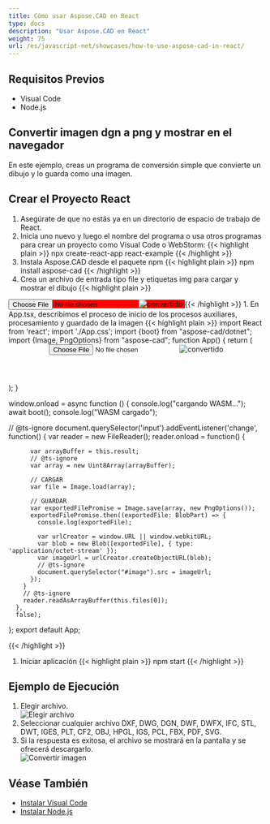 ```yaml
---
title: Cómo usar Aspose.CAD en React
type: docs
description: "Usar Aspose.CAD en React"
weight: 75
url: /es/javascript-net/showcases/how-to-use-aspose-cad-in-react/
---
```


## Requisitos Previos
- Visual Code
- Node.js

## Convertir imagen dgn a png y mostrar en el navegador

En este ejemplo, creas un programa de conversión simple que convierte un dibujo y lo guarda como una imagen.

## Crear el Proyecto React

1. Asegúrate de que no estás ya en un directorio de espacio de trabajo de React.
1. Inicia uno nuevo y luego el nombre del programa o usa otros programas para crear un proyecto como Visual Code o WebStorm:
{{< highlight plain >}}
npx create-react-app react-example
{{< /highlight >}}
1. Instala Aspose.CAD desde el paquete npm
{{< highlight plain >}}
npm install aspose-cad
{{< /highlight >}}
1. Crea un archivo de entrada tipo file y etiquetas img para cargar y mostrar el dibujo
{{< highlight plain >}}
<span style="background-color: red">
  <input id="file" type="file"/>
  <img alt="convertido" id="image" />
</span>
{{< /highlight >}}
1. En App.tsx, describimos el proceso de inicio de los procesos auxiliares, procesamiento y guardado de la imagen
{{< highlight plain >}}
import React from 'react';
import './App.css';
import {boot} from "aspose-cad/dotnet";
import {Image, PngOptions} from "aspose-cad";
function App() {
  return (
    <div className="App">
      <header className="App-header">
          <input id="file" type="file"/>
          <img alt="convertido" id="image" />
      </header>
    </div>
  );
}

window.onload = async function () {
  console.log("cargando WASM...");
  await boot();
  console.log("WASM cargado");

  // @ts-ignore
    document.querySelector('input').addEventListener('change', function() {
        var reader = new FileReader();
        reader.onload = function() {

          var arrayBuffer = this.result;
          // @ts-ignore
          var array = new Uint8Array(arrayBuffer);

          // CARGAR
          var file = Image.load(array);

          // GUARDAR
          var exportedFilePromise = Image.save(array, new PngOptions());
          exportedFilePromise.then((exportedFile: BlobPart) => {
            console.log(exportedFile);

            var urlCreator = window.URL || window.webkitURL;
            var blob = new Blob([exportedFile], { type: 'application/octet-stream' });
            var imageUrl = urlCreator.createObjectURL(blob);
            // @ts-ignore
            document.querySelector("#image").src = imageUrl;
          });
        }
        // @ts-ignore
        reader.readAsArrayBuffer(this.files[0]);
      },
      false);
};
export default App;

{{< /highlight >}}
1. Iniciar aplicación
{{< highlight plain >}}
npm start
{{< /highlight >}}

## Ejemplo de Ejecución

1. Elegir archivo.<br>
![Elegir archivo](/cad/_assets/javascript-net/react/choose-file.png)<br>
1. Seleccionar cualquier archivo DXF, DWG, DGN, DWF, DWFX, IFC, STL, DWT, IGES, PLT, CF2, OBJ, HPGL, IGS, PCL, FBX, PDF, SVG.
1. Si la respuesta es exitosa, el archivo se mostrará en la pantalla y se ofrecerá descargarlo.<br>
![Convertir imagen](/cad/_assets/javascript-net/react/convert-image.png)<br>

## Véase También

- [Instalar Visual Code](https://code.visualstudio.com/)
- [Instalar Node.js](https://nodejs.org/en/)
